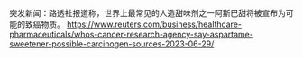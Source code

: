 突发新闻：路透社报道称，世界上最常见的人造甜味剂之一阿斯巴甜将被宣布为可能的致癌物质。
https://www.reuters.com/business/healthcare-pharmaceuticals/whos-cancer-research-agency-say-aspartame-sweetener-possible-carcinogen-sources-2023-06-29/ 